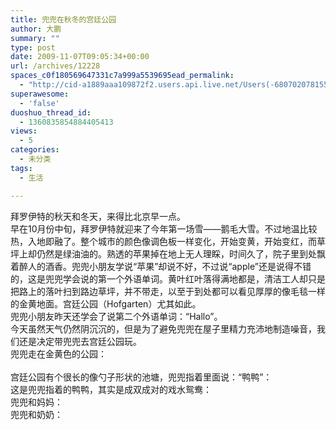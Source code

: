 ```yaml
---
title: 兜兜在秋冬的宫廷公园
author: 大鹏
summary: ""
type: post
date: 2009-11-07T09:05:34+00:00
url: /archives/12228
spaces_c0f180569647331c7a999a5539695ead_permalink:
  - "http://cid-a1889aaa109872f2.users.api.live.net/Users(-6807020781556960526)/Blogs('A1889AAA109872F2!102')/Entries('A1889AAA109872F2!719')?authkey=7T08dKQfQ0s%24"
superawesome:
  - 'false'
duoshuo_thread_id:
  - 1360835854884405413
views:
  - 5
categories:
  - 未分类
tags:
  - 生活

---
```

<div id="msgcns!A1889AAA109872F2!719" class="bvMsg">
  <span>拜罗伊特的秋天和冬天，来得比北京早一点。<br />早在10月份中旬，拜罗伊特就迎来了今年第一场雪——鹅毛大雪。不过地温比较热，入地即融了。整个城市的颜色像调色板一样变化，开始变黄，开始变红，而草坪上却仍然是绿油油的。</span><span>熟透的苹果掉在地上无人理睬，时间久了，院子里到处飘着醉人的酒香。</span><span>兜兜小朋友学说“苹果”却说不好，不过说“apple”还是说得不错的，这是兜兜学会说的第一个外语单词。黄叶红叶落得满地都是，清洁工人却只是把路上的落叶扫到路边草坪，并不带走，以至于到处都可以看见厚厚的像毛毯一样的金黄地面。</span><span>宫廷公园（Hofgarten）尤其如此。</span><br /><span>兜兜小朋友昨天还学会了说第二个外语单词：“Hallo”。<br />今天虽然天气仍然阴沉沉的，但是为了避免兜兜在屋子里精力充沛地制造噪音，我们还是决定带兜兜去宫廷公园玩。<br />兜兜走在金黄色的公园：<br /><a href="http://pengzhaoblog.files.wordpress.com/2009/11/r0011818.jpg?w=300" target="_blank" rel="WLPP;url=http://pengzhaoblog.files.wordpress.com/2009/11/r0011818.jpg?w=300"><img src="http://pengzhaoblog.files.wordpress.com/2009/11/r0011818.jpg?w=300" alt="" /></a></span><span><br />宫廷公园有个很长的像勺子形状的池塘，兜兜指着里面说：“鸭鸭”：<br /><a href="http://pengzhaoblog.files.wordpress.com/2009/11/r0011820.jpg?w=300" target="_blank" rel="WLPP;url=http://pengzhaoblog.files.wordpress.com/2009/11/r0011820.jpg?w=300"><img src="http://pengzhaoblog.files.wordpress.com/2009/11/r0011820.jpg?w=300" alt="" /></a><br /></span><span>这是兜兜指着的鸭鸭，其实是成双成对的戏水</span><span>鸳鸯</span><span>：</span><br /><span><span><a href="http://pengzhaoblog.files.wordpress.com/2009/11/r0011823.jpg?w=300" target="_blank" rel="WLPP;url=http://pengzhaoblog.files.wordpress.com/2009/11/r0011823.jpg?w=300"><img src="http://pengzhaoblog.files.wordpress.com/2009/11/r0011823.jpg?w=300" alt="" /></a><br />兜兜和妈妈：<br /></span></span><span><a href="http://pengzhaoblog.files.wordpress.com/2009/11/r0011831.jpg?w=300" target="_blank" rel="WLPP;url=http://pengzhaoblog.files.wordpress.com/2009/11/r0011831.jpg?w=300"><img src="http://pengzhaoblog.files.wordpress.com/2009/11/r0011831.jpg?w=300" alt="" /></a><br />兜兜和奶奶：<br /></span><span><a href="http://pengzhaoblog.files.wordpress.com/2009/11/r0011828.jpg?w=300" target="_blank" rel="WLPP;url=http://pengzhaoblog.files.wordpress.com/2009/11/r0011828.jpg?w=300"><img src="http://pengzhaoblog.files.wordpress.com/2009/11/r0011828.jpg?w=300" alt="" /></a></span><span><a href="http://pengzhaoblog.files.wordpress.com/2009/11/r0011839.jpg?w=241" target="_blank" rel="WLPP;url=http://pengzhaoblog.files.wordpress.com/2009/11/r0011839.jpg?w=241"><img src="http://pengzhaoblog.files.wordpress.com/2009/11/r0011839.jpg?w=241" alt="" /></a></span>
</div>
